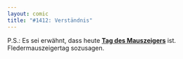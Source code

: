```yaml
---
layout: comic
title: "#1412: Verständnis"
---
```


P.S.: Es sei erwähnt, dass heute <a href="http://www.fonflater.de/kalender"><strong>Tag des Mauszeigers</strong></a> ist. Fledermauszeigertag sozusagen.
